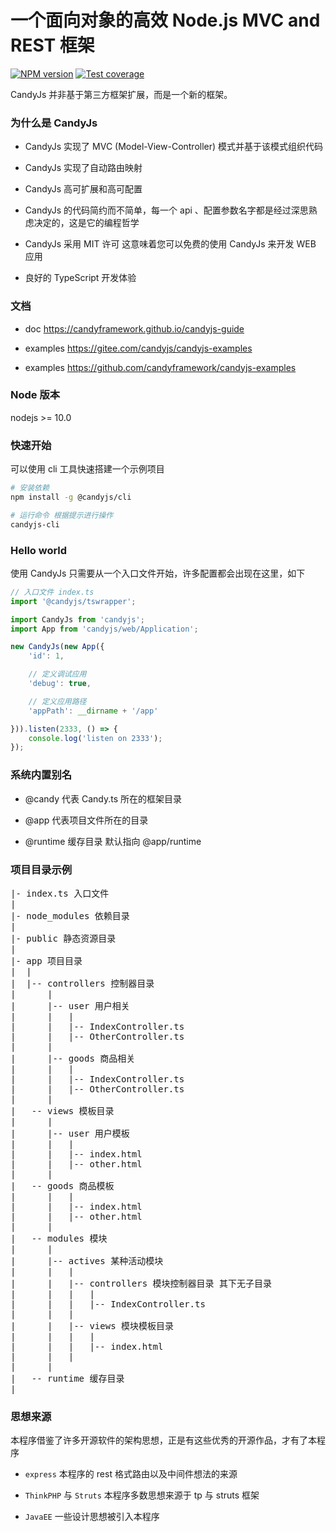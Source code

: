 # 一个面向对象的高效 Node.js MVC and REST 框架

[![NPM version](https://img.shields.io/npm/v/candyjs.svg?style=flat-square)](https://www.npmjs.com/package/candyjs)
[![Test coverage](https://img.shields.io/codecov/c/github/candyframework/candyjs.svg?style=flat-square)](https://app.codecov.io/gh/candyframework/candyjs)


CandyJs 并非基于第三方框架扩展，而是一个新的框架。

### 为什么是 CandyJs

+ CandyJs 实现了 MVC (Model-View-Controller) 模式并基于该模式组织代码

+ CandyJs 实现了自动路由映射

+ CandyJs 高可扩展和高可配置

+ CandyJs 的代码简约而不简单，每一个 api 、配置参数名字都是经过深思熟虑决定的，这是它的编程哲学

+ CandyJs 采用 MIT 许可 这意味着您可以免费的使用 CandyJs 来开发 WEB 应用

+ 良好的 TypeScript 开发体验

### 文档

+ doc https://candyframework.github.io/candyjs-guide

+ examples https://gitee.com/candyjs/candyjs-examples

+ examples https://github.com/candyframework/candyjs-examples

### Node 版本

nodejs >= 10.0

### 快速开始

可以使用 cli 工具快速搭建一个示例项目

```bash
# 安装依赖
npm install -g @candyjs/cli

# 运行命令 根据提示进行操作
candyjs-cli
```

### Hello world

使用 CandyJs 只需要从一个入口文件开始，许多配置都会出现在这里，如下

```javascript
// 入口文件 index.ts
import '@candyjs/tswrapper';

import CandyJs from 'candyjs';
import App from 'candyjs/web/Application';

new CandyJs(new App({
    'id': 1,

    // 定义调试应用
    'debug': true,

    // 定义应用路径
    'appPath': __dirname + '/app'

})).listen(2333, () => {
    console.log('listen on 2333');
});
```

### 系统内置别名

+ @candy 代表 Candy.ts 所在的框架目录

+ @app 代表项目文件所在的目录

+ @runtime 缓存目录 默认指向 @app/runtime

### 项目目录示例

<pre>
|- index.ts 入口文件
|
|- node_modules 依赖目录
|
|- public 静态资源目录
|
|- app 项目目录
|  |
|  |-- controllers 控制器目录
|      |
|      |-- user 用户相关
|      |   |
|      |   |-- IndexController.ts
|      |   |-- OtherController.ts
|      |
|      |-- goods 商品相关
|      |   |
|      |   |-- IndexController.ts
|      |   |-- OtherController.ts
|      |
|   -- views 模板目录
|      |
|      |-- user 用户模板
|      |   |
|      |   |-- index.html
|      |   |-- other.html
|      |
|   -- goods 商品模板
|      |   |
|      |   |-- index.html
|      |   |-- other.html
|      |
|   -- modules 模块
|      |
|      |-- actives 某种活动模块
|      |   |
|      |   |-- controllers 模块控制器目录 其下无子目录
|      |   |   |
|      |   |   |-- IndexController.ts
|      |   |
|      |   |-- views 模块模板目录
|      |   |   |
|      |   |   |-- index.html
|      |   |
|      |
|   -- runtime 缓存目录
|
</pre>

### 思想来源

本程序借鉴了许多开源软件的架构思想，正是有这些优秀的开源作品，才有了本程序

+ `express` 本程序的 rest 格式路由以及中间件想法的来源

+ `ThinkPHP` 与 `Struts` 本程序多数思想来源于 tp 与 struts 框架

+ `JavaEE` 一些设计思想被引入本程序
